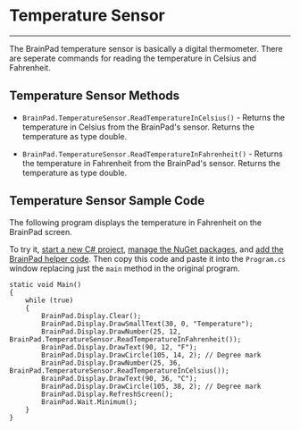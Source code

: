 # Temperature Sensor
---
The BrainPad temperature sensor is basically a digital thermometer. There are seperate commands for reading the temperature in Celsius and Fahrenheit.

## Temperature Sensor Methods
 
* `BrainPad.TemperatureSensor.ReadTemperatureInCelsius()` - Returns the temperature in Celsius from the BrainPad's sensor. Returns the temperature as type double.  

* `BrainPad.TemperatureSensor.ReadTemperatureInFahrenheit()` - Returns the temperature in Fahrenheit from the BrainPad's sensor. Returns the temperature as type double.

## Temperature Sensor Sample Code
The following program displays the temperature in Fahrenheit on the BrainPad screen.

To try it, [start a new C# project](../csharp/intro.md#start-a-new-project), [manage the NuGet packages](../csharp/intro.md#manage-the-nuget-packages), and [add the BrainPad helper code](../csharp/intro.md#add-the-brainpad-helper-code). Then copy this code and paste it into the `Program.cs` window replacing just the `main` method in the original program.

```
static void Main()
{
    while (true)
    {
        BrainPad.Display.Clear();
        BrainPad.Display.DrawSmallText(30, 0, "Temperature");
        BrainPad.Display.DrawNumber(25, 12, BrainPad.TemperatureSensor.ReadTemperatureInFahrenheit());
        BrainPad.Display.DrawText(90, 12, "F");
        BrainPad.Display.DrawCircle(105, 14, 2); // Degree mark
        BrainPad.Display.DrawNumber(25, 36, BrainPad.TemperatureSensor.ReadTemperatureInCelsius());
        BrainPad.Display.DrawText(90, 36, "C");
        BrainPad.Display.DrawCircle(105, 38, 2); // Degree mark
        BrainPad.Display.RefreshScreen();
        BrainPad.Wait.Minimum();
    }
}
```